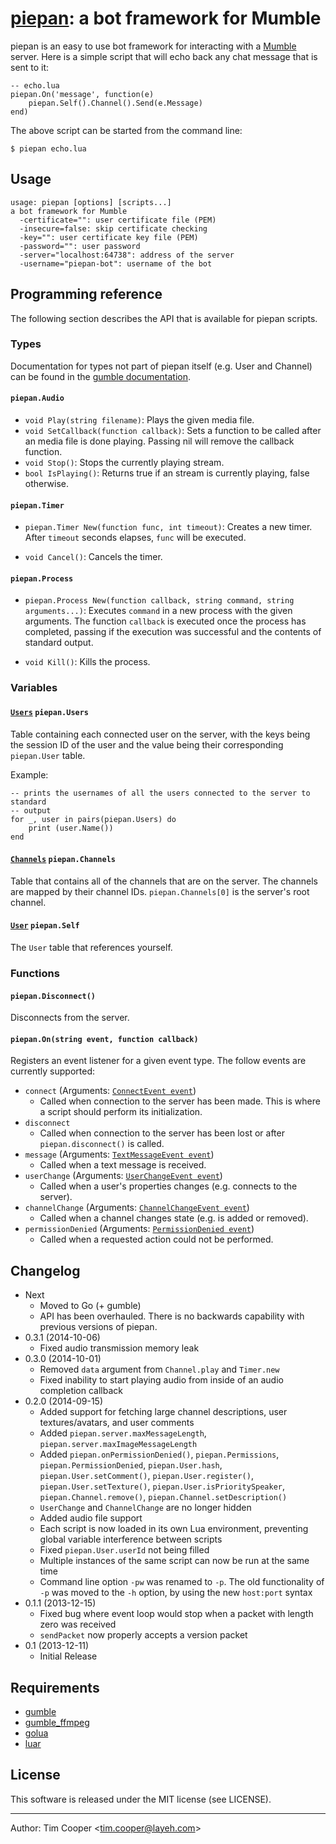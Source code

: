 # [piepan][1]: a bot framework for Mumble

piepan is an easy to use bot framework for interacting with a [Mumble](http://mumble.sourceforge.net/) server.  Here is a simple script that will echo back any chat message that is sent to it:

    -- echo.lua
    piepan.On('message', function(e)
        piepan.Self().Channel().Send(e.Message)
    end)

The above script can be started from the command line:

    $ piepan echo.lua

## Usage

    usage: piepan [options] [scripts...]
    a bot framework for Mumble
      -certificate="": user certificate file (PEM)
      -insecure=false: skip certificate checking
      -key="": user certificate key file (PEM)
      -password="": user password
      -server="localhost:64738": address of the server
      -username="piepan-bot": username of the bot

## Programming reference

The following section describes the API that is available for piepan scripts.

### Types

Documentation for types not part of piepan itself (e.g. User and Channel) can be found in the [gumble documentation](https://godoc.org/github.com/layeh/gumble/gumble).

#### `piepan.Audio`

- `void Play(string filename)`: Plays the given media file.
- `void SetCallback(function callback)`: Sets a function to be called after an media file is done playing. Passing nil will remove the callback function.
- `void Stop()`: Stops the currently playing stream.
- `bool IsPlaying()`: Returns true if an stream is currently playing, false otherwise.

#### `piepan.Timer`

- `piepan.Timer New(function func, int timeout)`: Creates a new timer.  After `timeout` seconds elapses, `func` will be executed.

- `void Cancel()`: Cancels the timer.

#### `piepan.Process`

- `piepan.Process New(function callback, string command, string arguments...)`: Executes `command` in a new process with the given arguments. The function `callback` is executed once the process has completed, passing if the execution was successful and the contents of standard output.

- `void Kill()`: Kills the process.

### Variables

#### [`Users`](https://godoc.org/github.com/layeh/gumble/gumble#Users) `piepan.Users`

Table containing each connected user on the server, with the keys being the session ID of the user and the value being their corresponding `piepan.User` table.

Example:

    -- prints the usernames of all the users connected to the server to standard
    -- output
    for _, user in pairs(piepan.Users) do
        print (user.Name())
    end

#### [`Channels`](https://godoc.org/github.com/layeh/gumble/gumble#Channels) `piepan.Channels`

Table that contains all of the channels that are on the server. The channels are mapped by their channel IDs. `piepan.Channels[0]` is the server's root channel.

#### [`User`](https://godoc.org/github.com/layeh/gumble/gumble#User) `piepan.Self`

The `User` table that references yourself.

### Functions

#### `piepan.Disconnect()`

Disconnects from the server.

#### `piepan.On(string event, function callback)`

Registers an event listener for a given event type. The follow events are currently supported:

- `connect` (Arguments: [`ConnectEvent event`](https://godoc.org/github.com/layeh/gumble/gumble#ConnectEvent))
    - Called when connection to the server has been made. This is where a script should perform its initialization.
- `disconnect`
    - Called when connection to the server has been lost or after `piepan.disconnect()` is called.
- `message` (Arguments: [`TextMessageEvent event`](https://godoc.org/github.com/layeh/gumble/gumble#TextMessageEvent))
    - Called when a text message is received.
- `userChange` (Arguments: [`UserChangeEvent event`](https://godoc.org/github.com/layeh/gumble/gumble#UserChangeEvent))
    - Called when a user's properties changes (e.g. connects to the server).
- `channelChange` (Arguments: [`ChannelChangeEvent event`](https://godoc.org/github.com/layeh/gumble/gumble#ChannelChangeEvent))
    - Called when a channel changes state (e.g. is added or removed).
- `permissionDenied` (Arguments: [`PermissionDenied event`](https://godoc.org/github.com/layeh/gumble/gumble#PermissionDeniedEvent))
    - Called when a requested action could not be performed.

## Changelog

- Next
    - Moved to Go (+ gumble)
    - API has been overhauled. There is no backwards capability with previous versions of piepan.
- 0.3.1 (2014-10-06)
    - Fixed audio transmission memory leak
- 0.3.0 (2014-10-01)
    - Removed `data` argument from `Channel.play` and `Timer.new`
    - Fixed inability to start playing audio from inside of an audio completion callback
- 0.2.0 (2014-09-15)
    - Added support for fetching large channel descriptions, user textures/avatars, and user comments
    - Added `piepan.server.maxMessageLength`, `piepan.server.maxImageMessageLength`
    - Added `piepan.onPermissionDenied()`, `piepan.Permissions`, `piepan.PermissionDenied`, `piepan.User.hash`, `piepan.User.setComment()`, `piepan.User.register()`, `piepan.User.setTexture()`, `piepan.User.isPrioritySpeaker`, `piepan.Channel.remove()`, `piepan.Channel.setDescription()`
    - `UserChange` and `ChannelChange` are no longer hidden
    - Added audio file support
    - Each script is now loaded in its own Lua environment, preventing global variable interference between scripts
    - Fixed `piepan.User.userId` not being filled
    - Multiple instances of the same script can now be run at the same time
    - Command line option `-pw` was renamed to `-p`. The old functionality of `-p` was moved to the `-h` option, by using the new `host:port` syntax
- 0.1.1 (2013-12-15)
    - Fixed bug where event loop would stop when a packet with length zero was received
    - `sendPacket` now properly accepts a version packet
- 0.1 (2013-12-11)
    - Initial Release

## Requirements

- [gumble](https://github.com/bontibon/gumble/tree/master/gumble)
- [gumble_ffmpeg](https://github.com/bontibon/gumble/tree/master/gumble_ffmpeg)
- [golua](https://github.com/aarzilli/golua)
- [luar](https://github.com/stevedonovan/luar)

## License

This software is released under the MIT license (see LICENSE).

---

Author: Tim Cooper <<tim.cooper@layeh.com>>

[1]: https://github.com/layeh/piepan
